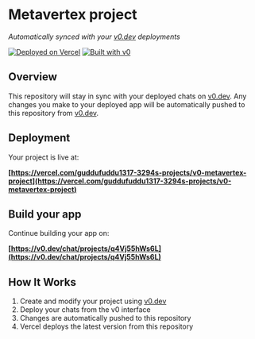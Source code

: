 # Metavertex project

*Automatically synced with your [v0.dev](https://v0.dev) deployments*

[![Deployed on Vercel](https://img.shields.io/badge/Deployed%20on-Vercel-black?style=for-the-badge&logo=vercel)](https://vercel.com/guddufuddu1317-3294s-projects/v0-metavertex-project)
[![Built with v0](https://img.shields.io/badge/Built%20with-v0.dev-black?style=for-the-badge)](https://v0.dev/chat/projects/q4Vj55hWs6L)

## Overview

This repository will stay in sync with your deployed chats on [v0.dev](https://v0.dev).
Any changes you make to your deployed app will be automatically pushed to this repository from [v0.dev](https://v0.dev).

## Deployment

Your project is live at:

**[https://vercel.com/guddufuddu1317-3294s-projects/v0-metavertex-project](https://vercel.com/guddufuddu1317-3294s-projects/v0-metavertex-project)**

## Build your app

Continue building your app on:

**[https://v0.dev/chat/projects/q4Vj55hWs6L](https://v0.dev/chat/projects/q4Vj55hWs6L)**

## How It Works

1. Create and modify your project using [v0.dev](https://v0.dev)
2. Deploy your chats from the v0 interface
3. Changes are automatically pushed to this repository
4. Vercel deploys the latest version from this repository